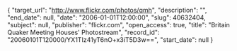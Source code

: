 {
  "target_url": "http://www.flickr.com/photos/qmh", 
  "description": "", 
  "end_date": null, 
  "date": "2006-01-01T12:00:00", 
  "slug": 40632404, 
  "subject": null, 
  "publisher": "flickr.com", 
  "open_access": true, 
  "title": "Britain Quaker Meeting Houses' Photostream", 
  "record_id": "20060101T120000/YX1TIz41yT6nO+x3iT5D3w==", 
  "start_date": null
}

